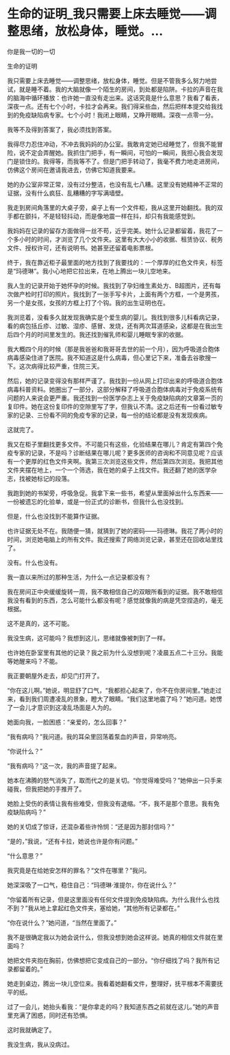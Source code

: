# 生命的证明_我只需要上床去睡觉——调整思绪，放松身体，睡觉。...

你是我一切的一切

生命的证明

我只需要上床去睡觉——调整思绪，放松身体，睡觉。但是不管我多么努力地尝试，就是睡不着。我的大脑就像一个陌生的房间，到处都是陷阱。卡拉的声音在我的脑海中循环播放：也许她一直没有走出来。这话究竟是什么意思？我看了看表，深夜一点。还有七个小时，卡拉才会再来。我们得采些血，然后把样本提交给我找到的免疫缺陷病专家。七个小时！我闭上眼睛，又睁开眼睛。深夜一点零一分。

我等不及得到答案了，我必须找到答案。

我得尽力忍住冲动，不冲去我妈妈的办公室。我敢肯定她已经睡觉了，但我不能冒险，说不定会弄醒她。我抓住门把手，有一瞬间，可怕的一瞬间，我担心我会发现门是锁住的。我得等，而我等不了。但是门把手转动了，我毫不费力地走进房间，仿佛这个房间在邀请我进去，仿佛它知道我要来。

她的办公室非常正常，没有过分整洁，也没有乱七八糟。这里没有她精神不正常的证据，没有什么疯狂、乱糟糟的字写满墙壁。

我走到房间角落里的大桌子旁，桌子上有一个文件柜，我从这里开始翻找。我的双手都在颤抖，不是轻轻抖动，而是像地震一样在抖，却只有我能感觉到。

我妈妈在记录的留存方面做得一丝不苟，近乎完美。她什么记录都留着，我花了一个多小时的时间，才浏览了几个文件夹。这里有大大小小的收据、租赁协议、税务文件、授权许可，还有说明书。她甚至还留着电影票根。

终于，我在靠近柜子最里面的地方找到了我要找的：一个厚厚的红色文件夹，标签是“玛德琳”。我小心地把它拉出来，在地上腾出一块儿空地来。

我人生的记录开始于她怀孕的时候。我找到了孕妇维生素处方、B超图片，还有每次做产检时打印的照片。我找到了一张手写卡片，上面有两个方框，一个是男孩，另一个是女孩，女孩的方框上打了个钩。我的出生证明也在。

我浏览着，没看多久就发现我确实是个爱生病的婴儿。我找到很多儿科看病记录，看的病包括丘疹、过敏、湿疹、感冒、发烧，还有两次耳道感染，这都是在我出生后四个月的时间里发生的。我还找到催乳师和婴儿睡眠专家的收据。

我大概四个月的时候（那是我爸爸和我哥哥去世的前一个月），因为呼吸道合胞体病毒感染住进了医院。我不知道这是什么病毒，但心里记下来，准备去谷歌搜一下。这次病得比较严重，住院三天。

然后，她的记录变得没有那样严谨了。我找到一份从网上打印出来的呼吸道合胞体病毒科普资料。她圈出了一部分，这部分解释了呼吸道合胞体病毒对于免疫系统有问题的人来说会更严重。我还找到一份医学杂志上关于免疫缺陷病的文章第一页的复印件。她在这份复印件的空隙里写了字，但我认不清。这之后还有一份看过敏专家的记录、三份看不同的免疫专家的记录，每一份的结论都是没有发现疾病。

这就完了。

我又在柜子里翻找更多文件。不可能只有这些，化验结果在哪儿？肯定有第四个免疫专家的记录，不是吗？诊断结果在哪儿呢？更多医师的咨询和不同意见呢？应该有一个更厚的红色文件夹啊。我第三次浏览这些文件，然后第四次浏览。我把其他文件夹摆在地上，一个一个筛选，我在她的桌子上找文件。我还翻了她的医学杂志，找被她标记的段落。

我跑到她的书架旁，呼吸急促。我拿下来一些书，希望从里面掉出什么东西来——一份被遗忘的化验单，或是一份正式的诊断书，但我什么也没找到。

但是，什么也没找到不能算作证据。

也许证据无处不在。我随便一猜，就猜到了她的密码——玛德琳。我花了两小时的时间，浏览她电脑上的所有文件。我还搜索了网络浏览记录，甚至还在回收站里找了。

没有。什么也没有。

我一直以来所过的那种生活，为什么一点记录都没有？

我在房间正中央缓缓旋转一周，我不敢相信自己的双眼所看到的证据。我不敢相信我没有看到的东西，怎么可能什么都没有呢？感觉就像我的病是凭空捏造的，毫无根据。

这不是真的，这不可能。

我没生病，这可能吗？我想到这儿，思绪就像被刺到了一样。

也许她在卧室里有其他的记录？我之前为什么没想到呢？凌晨五点二十三分。我能等她醒来吗？不能。

我正要朝屋外走去，却见门打开了。

“你在这儿啊。”她说，明显舒了口气，“我都担心起来了，你不在你房间里。”她走过来，看到我们周遭凌乱的景象，瞪大了眼睛。“我们这里地震了吗？”她问道。她愣了一会儿才意识到这凌乱场面是人为的。

她面向我，一脸困惑：“亲爱的，怎么回事？”

“我有病吗？”我问道。我的耳朵里回荡着泵血的声音，异常响亮。

“你说什么？”

“我有病吗？”这一次，我的声音提了起来。

她本在沸腾的怒气消失了，取而代之的是关切。“你觉得难受吗？”她伸出一只手来碰我，但我把她的手推开了。

她脸上受伤的表情让我有些难受，但我没有退缩。“不，我不是那个意思。我有免疫缺陷病吗？”

她的关切成了惊讶，还混杂着些许怜悯：“还是因为那封信吗？”

“是的，”我说，“还有卡拉，她说也许是你有问题。”

“什么意思？”

我究竟是在给她安怎样的罪名？“文件在哪里？”我问。

她深深吸了一口气，稳住自己：“玛德琳·淮提尔，你在说什么？”

“你留着所有记录，但是这里面没有任何文件提到免疫缺陷病。为什么我什么也找不到？”我从地上拿起红色文件夹，塞给她，“其他所有记录都在。”

“你在说什么？”她问道，“当然在里面了。”

我不是很确定我以为她会说什么，但我没想到她会这样说。她真的相信文件就在里面吗？

她把文件夹抱在胸前，仿佛想把它变成自己的一部分。“你仔细找了吗？我所有记录都留着的。”

她走到桌边，腾出一块儿空位来。我看着她翻看文件，整理好，抚平根本不需要抚平的纸。

过了一会儿，她抬头看我：“是你拿走的吗？我知道东西之前就在这儿。”她的声音里充满了困惑，同时还有恐惧。

这时我就确定了。

我没生病，我从没病过。
